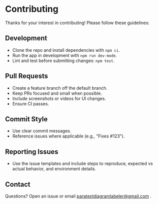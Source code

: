 # Contributing

Thanks for your interest in contributing! Please follow these guidelines:

## Development
- Clone the repo and install dependencies with `npm ci`.
- Run the app in development with `npm run dev-mode`.
- Lint and test before submitting changes: `npm test`.

## Pull Requests
- Create a feature branch off the default branch.
- Keep PRs focused and small when possible.
- Include screenshots or videos for UI changes.
- Ensure CI passes.

## Commit Style
- Use clear commit messages.
- Reference issues where applicable (e.g., "Fixes #123").

## Reporting Issues
- Use the issue templates and include steps to reproduce, expected vs actual behavior, and environment details.

## Contact
Questions? Open an issue or email paratextdiagramlabeler@gmail.com .
